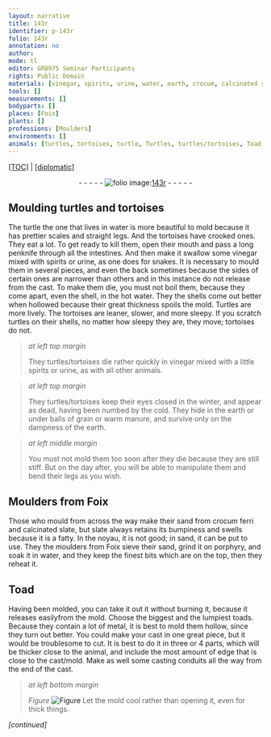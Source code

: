 ```yaml
---
layout: narrative
title: 143r
identifier: p-143r
folio: 143r
annotation: no
author:
mode: tl
editor: GR8975 Seminar Participants
rights: Public Domain
materials: [vinegar, spirits, urine, water, earth, crocum, calcinated slate, slate, porphyry]
tools: []
measurements: []
bodyparts: []
places: [Foix]
plants: []
professions: [Moulders]
environments: []
animals: [turtles, tortoises, turtle, Turtles, turtles/tortoises, Toad, toads]
---
```


<p><a href="{{ site.baseurl }}/translation/">[TOC]</a> | <a href="{{ site.baseurl }}/texts/p-143r_tc/">[diplomatic]</a></p><div class="folio" align="center">- - - - - <a href="http://gallica.bnf.fr/ark:/12148/btv1b10500001g/f291.image" target="_blank"><img src="https://cu-mkp.github.io/2017-workshop-edition/assets/photo-icon.png" alt="folio image: " style="display:inline-block; margin-bottom:-3px;"/>143r</a> - - - - - </div>  
  

## Moulding <span class="al">turtles</span> and <span class="al">tortoises</span>

 
The <span class="al">turtle</span> <span class="sup">the one that lives in water</span> is more beautiful to mold because it has prettier scales and straight legs. And the <span class="al">tortoises</span> have crooked ones. They eat a lot. To get ready to kill them, open their mouth and pass a long penknife through all the intestines. And then make it swallow some <span class="m">vinegar</span> mixed with <span class="m">spirits</span> or <span class="m">urine</span>, as one does for snakes. It is necessary to mould them in several pieces, and even the back sometimes because the sides of certain ones are narrower than others and in this instance do not release <span class="sup">from the cast</span>. To make them die, you must not boil them, because they come apart, even the shell, in the hot <span class="m">water</span>. They <span class="sup">the shells</span> come out better <span class="sup">when</span> hollowed because their great thickness spoils the mold. <span class="al">Turtles</span> are more lively. The <span class="al">tortoises</span> are leaner, slower, and more sleepy. If you scratch <span class="al">turtles</span> on their shells, no matter how sleepy they are, they move; <span class="al">tortoises</span> do not.
 
> *at left top margin*
> 
> 
> They <span class="sup"><span class="al">turtles/tortoises</span></span> die rather quickly in <span class="m">vinegar</span> mixed with a little <span class="m">spirits</span> or <span class="m">urine</span>, as with all other animals.
 
> *at left top margin*
> 
> 
> They <span class="sup"><span class="al">turtles/tortoises</span></span> keep their eyes closed in the winter, and appear as dead, having been numbed by the cold. They hide in the earth or under balls of grain or warm manure, and survive only on the dampness of the <span class="m">earth</span>.
 
> *at left middle margin*
> 
> 
> You must not mold them too soon after they die because they are still stiff. But on the day after, you will be able to manipulate them and bend their legs as you wish.
 
 
  

## <span class="pro">Moulders</span> from <span class="pl">Foix</span>

 
Those who mould from across <span class="sup">the way</span> make their sand from <span class="m">crocum</span> ferri and <span class="m">calcinated slate</span>, but <span class="m">slate</span> always retains its bumpiness and swells because it is a fatty. In the noyau, it is not good; in sand, it can be put to use. They <span class="sup">the moulders from <span class="pl">Foix</span></span> sieve their sand, grind it on <span class="m">porphyry</span>, and soak it in <span class="m">water</span>, and they keep the finest bits which are on the top, then they reheat it.
 
 
  

## <span class="al">Toad</span>

 
Having been molded, you can take it out it without burning it, because it releases <span class="sup">easily</span>from the mold. Choose the biggest and the lumpiest <span class="sup"><span class="al">toads</span></span>. Because they contain a lot of metal, it is best to mold them hollow, since they turn out better. You could make your cast in one great piece, but it would be troublesome to cut. It is best to do it in three or 4 parts, which will be thicker close to the animal, and include the most amount of edge that is close to the cast/mold. Make as well some casting conduits all the way from the end <span class="sup">of the cast</span>.
 
> *at left bottom margin*
> 
> 
>  
> *Figure*
> <a href="https://drive.google.com/open?id=0B9-oNrvWdlO5cnJFVXFaRURaY3c" target="_blank"><img src="https://cu-mkp.github.io/GR8975-edition/assets/photo-icon.png" alt="Figure" style="display:inline-block; margin-bottom:-3px;"/></a>
 Let the mold cool rather than opening it, even for thick things.
 
*[continued]*
 
